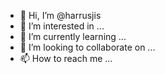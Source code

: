 - 👋 Hi, I’m @harrusjis
- 👀 I’m interested in ...
- 🌱 I’m currently learning ...
- 💞️ I’m looking to collaborate on ...
- 📫 How to reach me ...

<!---
harrusjis/harrusjis is a ✨ special ✨ repository because its `README.md` (this file) appears on your GitHub profile.
You can click the Preview link to take a look at your changes.
--->
